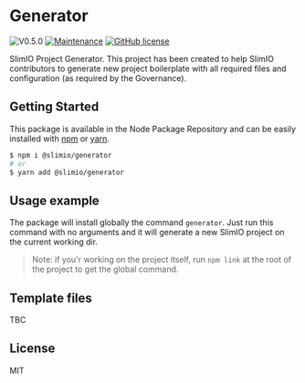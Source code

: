 # Generator
![V0.5.0](https://img.shields.io/badge/version-0.5.0-blue.svg)
[![Maintenance](https://img.shields.io/badge/Maintained%3F-yes-green.svg)](https://github.com/SlimIO/Generator/commit-activity)
[![GitHub license](https://img.shields.io/github/license/Naereen/StrapDown.js.svg)](https://github.com/SlimIO/Generator/blob/master/LICENSE)

SlimIO Project Generator. This project has been created to help SlimIO contributors to generate new project boilerplate with all required files and configuration (as required by the Governance).

## Getting Started
This package is available in the Node Package Repository and can be easily installed with [npm](https://docs.npmjs.com/getting-started/what-is-npm) or [yarn](https://yarnpkg.com).

```bash
$ npm i @slimio/generator
# or
$ yarn add @slimio/generator
```

## Usage example
The package will install globally the command `generator`. Just run this command with no arguments and it will generate a new SlimIO project on the current working dir.

> Note: if you'r working on the project itself, run `npm link` at the root of the project to get the global command.

## Template files
TBC

## License
MIT
